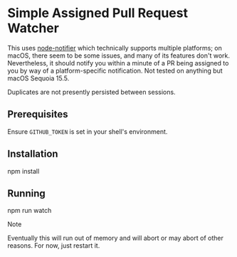 # Simple Assigned Pull Request Watcher

This uses [node-notifier](https://github.com/mikaelbr/node-notifier) which technically supports multiple platforms; on macOS, there seem to be some issues, and many of its features don't work. Nevertheless, it should notify you within a minute of a PR being assigned to you by way of a platform-specific notification. Not tested on anything but macOS Sequoia 15.5.

Duplicates are not presently persisted between sessions.

## Prerequisites

Ensure `GITHUB_TOKEN` is set in your shell's environment.

## Installation

npm install

## Running
 
npm run watch

> [!NOTE]
> Eventually this will run out of memory and will abort or may abort of other reasons. For now, just restart it.
